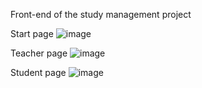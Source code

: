 Front-end of the study management project


Start page
![image](https://github.com/user-attachments/assets/30199414-f2d2-4022-9b71-00041a037381)

Teacher page
![image](https://github.com/user-attachments/assets/53347da9-9c54-4d83-aa71-cc16b4d7e44d)


Student page
![image](https://github.com/user-attachments/assets/aaf471a2-b140-41be-b42a-238f4cc0f03f)



